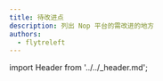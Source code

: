 ```yaml
---
title: 待改进点
description: 列出 Nop 平台的需改进的地方
authors:
  - flytreleft
---
```


import Header from '../../\_header.md';

<Header />

